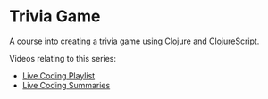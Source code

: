Trivia Game
===========

A course into creating a trivia game using Clojure and ClojureScript.

Videos relating to this series:

 - [Live Coding Playlist](https://www.youtube.com/playlist?list=PLdKXxqwRv6_zqCIzDDS7DG0R839kwN3Db)
 - [Live Coding Summaries](https://www.youtube.com/playlist?list=PLdKXxqwRv6_yfIdFpTj9-LHlnIjZ087WC)